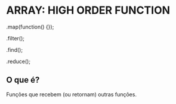 # ARRAY: HIGH ORDER FUNCTION

.map(function() {});

.filter();

.find();

.reduce();


## O que é?
Funções que recebem (ou retornam) outras funções.
